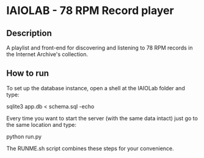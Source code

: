 # IAIOLAB - 78 RPM Record player

## Description
A playlist and front-end for discovering and listening to 78 RPM records in the Internet Archive's collection.

## How to run
To set up the database instance, open a shell at the IAIOLab folder and type:
  
  sqlite3 app.db < schema.sql -echo

Every time you want to start the server (with the same data intact) just go to the same location and type:

  python run.py

The RUNME.sh script combines these steps for your convenience.
